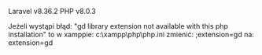 Laravel v8.36.2
PHP v8.0.3

Jeżeli wystąpi błąd:
"gd library extension not available with this php installation"
to w xamppie: c:\xampp\php\php.ini
zmienić:
;extension=gd 
na:
extension=gd
